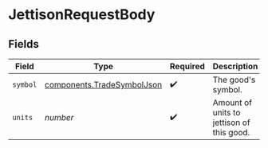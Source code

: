 # JettisonRequestBody


## Fields

| Field                                                                    | Type                                                                     | Required                                                                 | Description                                                              |
| ------------------------------------------------------------------------ | ------------------------------------------------------------------------ | ------------------------------------------------------------------------ | ------------------------------------------------------------------------ |
| `symbol`                                                                 | [components.TradeSymbolJson](../../models/components/tradesymboljson.md) | :heavy_check_mark:                                                       | The good's symbol.                                                       |
| `units`                                                                  | *number*                                                                 | :heavy_check_mark:                                                       | Amount of units to jettison of this good.                                |